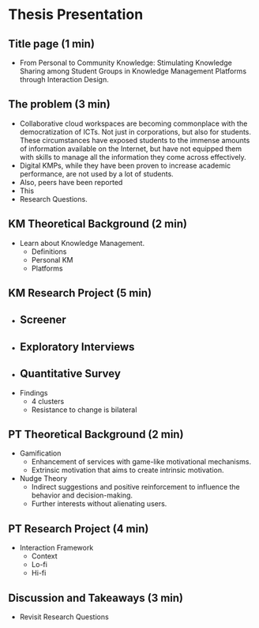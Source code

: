 # Thesis Presentation

## Title page (1 min)
- From Personal to Community Knowledge: Stimulating Knowledge Sharing among Student Groups in Knowledge Management Platforms through Interaction Design.

## The problem (3 min)

- Collaborative cloud workspaces are becoming commonplace with the democratization of ICTs. Not just in corporations, but also for students. These circumstances have exposed students to the immense amounts of information available on the Internet, but have not equipped them with skills to manage all the information they come across effectively.
- Digital KMPs, while they have been proven to increase academic performance, are not used by a lot of students.
- Also, peers have been reported 
- This 
- Research Questions.

## KM Theoretical Background (2 min)
- Learn about Knowledge Management.
	- Definitions
	- Personal KM
	- Platforms

## KM Research Project (5 min)
- Screener
	- 
- Exploratory Interviews
	- 
- Quantitative Survey
	- 
-  Findings
	- 4 clusters
	- Resistance to change is bilateral

## PT Theoretical Background (2 min)
- Gamification
	- Enhancement of services with game-like motivational mechanisms.
	- Extrinsic motivation that aims to create intrinsic motivation.
- Nudge Theory
	- Indirect suggestions and positive reinforcement to influence the behavior and decision-making.
	- Further interests without alienating users.

## PT Research Project (4 min)
- Interaction Framework
	- Context
	- Lo-fi
	- Hi-fi

## Discussion and Takeaways (3 min)
- Revisit Research Questions

